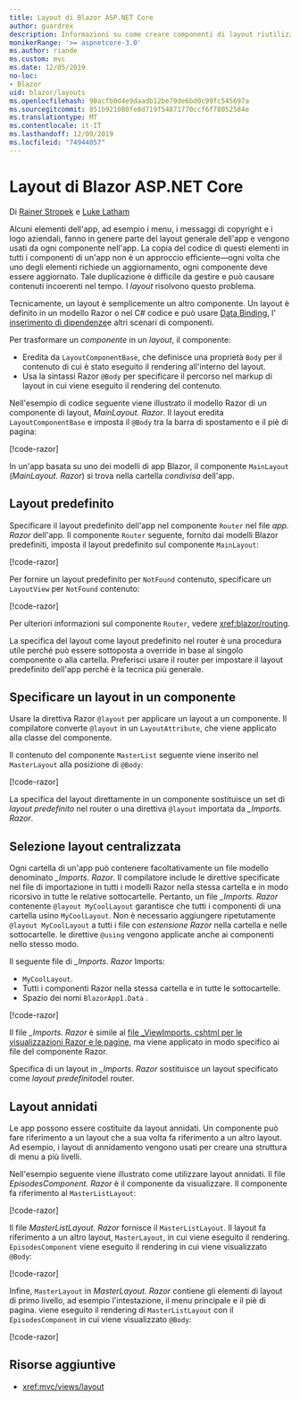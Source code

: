 ```yaml
---
title: Layout di Blazor ASP.NET Core
author: guardrex
description: Informazioni su come creare componenti di layout riutilizzabili per le app Blazor.
monikerRange: '>= aspnetcore-3.0'
ms.author: riande
ms.custom: mvc
ms.date: 12/05/2019
no-loc:
- Blazor
uid: blazor/layouts
ms.openlocfilehash: 90acfb0d4e9daadb12be79de6bd0c99fc545697a
ms.sourcegitcommit: 851b921080fe8d719f54871770ccf6f78052584e
ms.translationtype: MT
ms.contentlocale: it-IT
ms.lasthandoff: 12/09/2019
ms.locfileid: "74944057"
---
```

# <a name="aspnet-core-opno-locblazor-layouts"></a>Layout di Blazor ASP.NET Core

Di [Rainer Stropek](https://www.timecockpit.com) e [Luke Latham](https://github.com/guardrex)

Alcuni elementi dell'app, ad esempio i menu, i messaggi di copyright e i logo aziendali, fanno in genere parte del layout generale dell'app e vengono usati da ogni componente nell'app. La copia del codice di questi elementi in tutti i componenti di un'app non è un approccio efficiente&mdash;ogni volta che uno degli elementi richiede un aggiornamento, ogni componente deve essere aggiornato. Tale duplicazione è difficile da gestire e può causare contenuti incoerenti nel tempo. I *layout* risolvono questo problema.

Tecnicamente, un layout è semplicemente un altro componente. Un layout è definito in un modello Razor o nel C# codice e può usare [Data Binding](xref:blazor/components#data-binding), l' [inserimento di dipendenze](xref:blazor/dependency-injection)e altri scenari di componenti.

Per trasformare un *componente* in un *layout*, il componente:

* Eredita da `LayoutComponentBase`, che definisce una proprietà `Body` per il contenuto di cui è stato eseguito il rendering all'interno del layout.
* Usa la sintassi Razor `@Body` per specificare il percorso nel markup di layout in cui viene eseguito il rendering del contenuto.

Nell'esempio di codice seguente viene illustrato il modello Razor di un componente di layout, *MainLayout. Razor*. Il layout eredita `LayoutComponentBase` e imposta il `@Body` tra la barra di spostamento e il piè di pagina:

[!code-razor[](layouts/sample_snapshot/3.x/MainLayout.razor?highlight=1,13)]

In un'app basata su uno dei modelli di app Blazor, il componente `MainLayout` (*MainLayout. Razor*) si trova nella cartella *condivisa* dell'app.

## <a name="default-layout"></a>Layout predefinito

Specificare il layout predefinito dell'app nel componente `Router` nel file *app. Razor* dell'app. Il componente `Router` seguente, fornito dai modelli Blazor predefiniti, imposta il layout predefinito sul componente `MainLayout`:

[!code-razor[](layouts/sample_snapshot/3.x/App1.razor?highlight=3)]

Per fornire un layout predefinito per `NotFound` contenuto, specificare un `LayoutView` per `NotFound` contenuto:

[!code-razor[](layouts/sample_snapshot/3.x/App2.razor?highlight=6-9)]

Per ulteriori informazioni sul componente `Router`, vedere <xref:blazor/routing>.

La specifica del layout come layout predefinito nel router è una procedura utile perché può essere sottoposta a override in base al singolo componente o alla cartella. Preferisci usare il router per impostare il layout predefinito dell'app perché è la tecnica più generale.

## <a name="specify-a-layout-in-a-component"></a>Specificare un layout in un componente

Usare la direttiva Razor `@layout` per applicare un layout a un componente. Il compilatore converte `@layout` in un `LayoutAttribute`, che viene applicato alla classe del componente.

Il contenuto del componente `MasterList` seguente viene inserito nel `MasterLayout` alla posizione di `@Body`:

[!code-razor[](layouts/sample_snapshot/3.x/MasterList.razor?highlight=1)]

La specifica del layout direttamente in un componente sostituisce un set di *layout predefinito* nel router o una direttiva `@layout` importata da *_Imports. Razor*.

## <a name="centralized-layout-selection"></a>Selezione layout centralizzata

Ogni cartella di un'app può contenere facoltativamente un file modello denominato *_Imports. Razor*. Il compilatore include le direttive specificate nel file di importazione in tutti i modelli Razor nella stessa cartella e in modo ricorsivo in tutte le relative sottocartelle. Pertanto, un file *_Imports. Razor* contenente `@layout MyCoolLayout` garantisce che tutti i componenti di una cartella usino `MyCoolLayout`. Non è necessario aggiungere ripetutamente `@layout MyCoolLayout` a tutti i file con *estensione Razor* nella cartella e nelle sottocartelle. le direttive `@using` vengono applicate anche ai componenti nello stesso modo.

Il seguente file di *_Imports. Razor* Imports:

* `MyCoolLayout`.
* Tutti i componenti Razor nella stessa cartella e in tutte le sottocartelle.
* Spazio dei nomi `BlazorApp1.Data` .
 
[!code-razor[](layouts/sample_snapshot/3.x/_Imports.razor)]

Il file *_Imports. Razor* è simile al [file _ViewImports. cshtml per le visualizzazioni Razor e le pagine,](xref:mvc/views/layout#importing-shared-directives) ma viene applicato in modo specifico ai file del componente Razor.

Specifica di un layout in *_Imports. Razor* sostituisce un layout specificato come *layout predefinito*del router.

## <a name="nested-layouts"></a>Layout annidati

Le app possono essere costituite da layout annidati. Un componente può fare riferimento a un layout che a sua volta fa riferimento a un altro layout. Ad esempio, i layout di annidamento vengono usati per creare una struttura di menu a più livelli.

Nell'esempio seguente viene illustrato come utilizzare layout annidati. Il file *EpisodesComponent. Razor* è il componente da visualizzare. Il componente fa riferimento al `MasterListLayout`:

[!code-razor[](layouts/sample_snapshot/3.x/EpisodesComponent.razor?highlight=1)]

Il file *MasterListLayout. Razor* fornisce il `MasterListLayout`. Il layout fa riferimento a un altro layout, `MasterLayout`, in cui viene eseguito il rendering. `EpisodesComponent` viene eseguito il rendering in cui viene visualizzato `@Body`:

[!code-razor[](layouts/sample_snapshot/3.x/MasterListLayout.razor?highlight=1,9)]

Infine, `MasterLayout` in *MasterLayout. Razor* contiene gli elementi di layout di primo livello, ad esempio l'intestazione, il menu principale e il piè di pagina. viene eseguito il rendering di `MasterListLayout` con il `EpisodesComponent` in cui viene visualizzato `@Body`:

[!code-razor[](layouts/sample_snapshot/3.x/MasterLayout.razor?highlight=6)]

## <a name="additional-resources"></a>Risorse aggiuntive

* <xref:mvc/views/layout>
